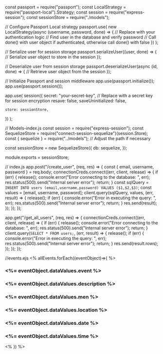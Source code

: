 const passport = require("passport");
const LocalStrategy = require("passport-local").Strategy;
const session = require("express-session");
const sessionStore = require("./models");

// Configure Passport Local strategy
passport.use(
new LocalStrategy(async (username, password, done) => {
// Replace with your authentication logic
// Find user in the database and verify password
// Call done() with user object if authenticated, otherwise call done() with false
})
);

// Serialize user for session storage
passport.serializeUser((user, done) => {
// Serialize user object to store in the session
});

// Deserialize user from session storage
passport.deserializeUser(async (id, done) => {
// Retrieve user object from the session
});

// Initialize Passport and session middleware
app.use(passport.initialize());
app.use(passport.session());

app.use(
session({
secret: "your-secret-key", // Replace with a secret key for session encryption
resave: false,
saveUninitialized: false,

    store: sessionStore,

})
);

// Models-index.js
const session = require("express-session");
const SequelizeStore = require("connect-session-sequelize")(session.Store);
const { sequelize } = require("../models"); // Adjust the path if necessary

const sessionStore = new SequelizeStore({
db: sequelize,
});

module.exports = sessionStore;

// index.js
app.post("/create_user", (req, res) => {
const { email, username, password } = req.body;
connectionCreds.connect((err, client, release) => {
if (err) {
release();
console.error("Error connecting to the database: ", err);
res.status(500).send("Internal server error");
return;
}
const sqlQuery = `INSERT INTO users (email,username,password) VALUES ($1,$2,$3)`;
const values = [email, username, password];
client.query(sqlQuery, values, (err, result) => {
release();
if (err) {
console.error("Error in executing the query: ", err);
res.status(500).send("Internal server error");
return;
}
res.send(result);
});
});
});

app.get("/get_all_users", (req, res) => {
connectionCreds.connect((err, client, release) => {
if (err) {
release();
console.error("Error connecting to the database: ", err);
res.status(500).send("Internal server error");
return;
}
client.query(`SELECT * FROM users;`, (err, result) => {
release();
if (err) {
console.error("Error in executing the query: ", err);
res.status(500).send("Internal server error");
return;
}
res.send(result.rows);
});
});
});

//events.ejs
<% allEvents.forEach((eventObject)=>{ %>
        <div>
          <h3><%= eventObject.dataValues.event %></h3>
          <h3><%= eventObject.dataValues.description %></h3>
          <h3><%= eventObject.dataValues.men %></h3>
          <h3><%= eventObject.dataValues.location %></h3>
          <h3><%= eventObject.dataValues.date %></h3>
          <h3><%= eventObject.dataValues.time %></h3>
        </div>
        <% }) %>